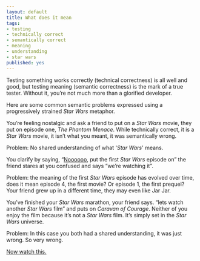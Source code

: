 ```yaml
---
layout: default
title: What does it mean
tags:
- testing
- technically correct
- semantically correct
- meaning
- understanding
- star wars
published: yes
---
```

Testing something works correctly (technical correctness) is all well and good, but testing meaning (semantic correctness) is the mark of a true tester. Without it, you’re not much more than a glorified developer. 

Here are some common semantic problems expressed using a progressively strained _Star Wars_ metaphor. 

You’re feeling nostalgic and ask a friend to put on a _Star Wars_ movie, they put on episode one, _The Phantom Menace_. While technically correct, it is a _Star Wars_ movie, it isn’t what you meant, it was semantically wrong. 

Problem: No shared understanding of what '*Star Wars*' means. 

You clarify by saying, “[Noooooo](http://www.youtube.com/watch?NR=1&v=WWaLxFIVX1s), put the first _Star Wars_ episode on” the friend stares at you confused and says “we’re watching it”. 

Problem: the meaning of the first _Star Wars_ episode has evolved over time, does it mean episode 4, the first movie? Or episode 1, the first prequel? Your friend grew up in a different time, they may even like Jar Jar. 

You’ve finished your _Star Wars_ marathon, your friend says. “lets watch another _Star Wars_ film” and puts on _Caravan of Courage_. Neither of you enjoy the film because it’s not a _Star Wars_ film. It’s simply set in the _Star Wars_ universe. 

Problem: In this case you both had a shared understanding, it was just wrong. So very wrong.

[Now watch this.](http://www.youtube.com/watch?v=FxKtZmQgxrI)